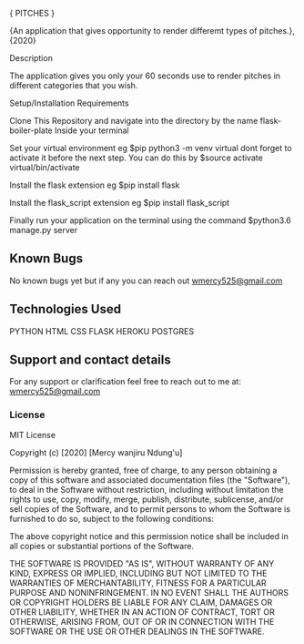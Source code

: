  { PITCHES }
 
{An application that gives opportunity to render differemt types of pitches.}, {2020}

 Description
 
The application gives you only your 60 seconds use to render pitches in different categories that you wish.

Setup/Installation Requirements

Clone This Repository and navigate into the directory by the name flask-boiler-plate Inside your terminal

Set your virtual environment eg $pip python3 -m venv virtual dont forget to activate it before the next step. You can do this by $source activate virtual/bin/activate

Install the flask extension eg $pip install flask

Install the flask_script extension eg $pip install flask_script

Finally run your application on the terminal using the command $python3.6 manage.py server
## Known Bugs

No known bugs yet but if any you can reach out wmercy525@gmail.com

## Technologies Used
PYTHON
HTML
CSS
FLASK
HEROKU
POSTGRES

## Support and contact details

For any support or clarification feel free to reach out to me at: wmercy525@gmail.com

### License
MIT License

Copyright (c) [2020] [Mercy wanjiru Ndung'u]

Permission is hereby granted, free of charge, to any person obtaining a copy
of this software and associated documentation files (the "Software"), to deal
in the Software without restriction, including without limitation the rights
to use, copy, modify, merge, publish, distribute, sublicense, and/or sell
copies of the Software, and to permit persons to whom the Software is
furnished to do so, subject to the following conditions:

The above copyright notice and this permission notice shall be included in all
copies or substantial portions of the Software.

THE SOFTWARE IS PROVIDED "AS IS", WITHOUT WARRANTY OF ANY KIND, EXPRESS OR
IMPLIED, INCLUDING BUT NOT LIMITED TO THE WARRANTIES OF MERCHANTABILITY,
FITNESS FOR A PARTICULAR PURPOSE AND NONINFRINGEMENT. IN NO EVENT SHALL THE
AUTHORS OR COPYRIGHT HOLDERS BE LIABLE FOR ANY CLAIM, DAMAGES OR OTHER
LIABILITY, WHETHER IN AN ACTION OF CONTRACT, TORT OR OTHERWISE, ARISING FROM,
OUT OF OR IN CONNECTION WITH THE SOFTWARE OR THE USE OR OTHER DEALINGS IN THE
SOFTWARE.
  
